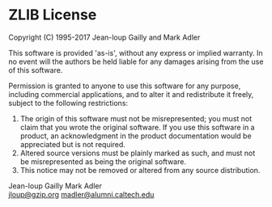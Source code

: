 # ZLIB License
Copyright (C) 1995-2017 Jean-loup Gailly and Mark Adler  

This software is provided 'as-is', without any express or implied
warranty.  In no event will the authors be held liable for any damages
arising from the use of this software.  

Permission is granted to anyone to use this software for any purpose,
including commercial applications, and to alter it and redistribute it
freely, subject to the following restrictions:  

1. The origin of this software must not be misrepresented; you must not
   claim that you wrote the original software. If you use this software
   in a product, an acknowledgment in the product documentation would be
   appreciated but is not required.
2. Altered source versions must be plainly marked as such, and must not be
   misrepresented as being the original software.
3. This notice may not be removed or altered from any source distribution.  

Jean-loup Gailly        Mark Adler  
jloup@gzip.org          madler@alumni.caltech.edu
